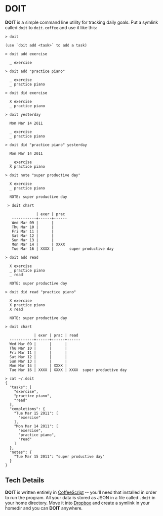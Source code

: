 # DOIT


**DOIT** is a simple command line utility for tracking daily goals. Put a symlink called `doit` to `doit.coffee` and use it like this:

    > doit

    (use `doit add <task>` to add a task)

    > doit add exercise

      _ exercise

    > doit add "practice piano"

      _ exercise
      _ practice piano

    > doit did exercise

      X exercise
      _ practice piano

    > doit yesterday

      Mon Mar 14 2011

      _ exercise
      _ practice piano

    > doit did "practice piano" yesterday

      Mon Mar 14 2011

      _ exercise
      X practice piano

    > doit note "super productive day"

      X exercise
      _ practice piano

      NOTE: super productive day

     > doit chart

                  | exer | prac
       -----------+------+------
       Wed Mar 09 |      |
       Thu Mar 10 |      |
       Fri Mar 11 |      |
       Sat Mar 12 |      |
       Sun Mar 13 |      |
       Mon Mar 14 |      | XXXX
       Tue Mar 16 | XXXX |       super productive day

    > doit add read

      X exercise
      _ practice piano
      _ read

      NOTE: super productive day

    > doit did read "practice piano"

      X exercise
      X practice piano
      X read

      NOTE: super productive day

    > doit chart

                 | exer | prac | read
      -----------+------+------+------
      Wed Mar 09 |      |      |
      Thu Mar 10 |      |      |
      Fri Mar 11 |      |      |
      Sat Mar 12 |      |      |
      Sun Mar 13 |      |      |
      Mon Mar 14 |      | XXXX |
      Tue Mar 16 | XXXX | XXXX | XXXX  super productive day

    > cat ~/.doit
    {
      "tasks": [
        "exercise",
        "practice piano",
        "read"
      ],
      "completions": {
        "Tue Mar 15 2011": [
          "exercise"
        ],
        "Mon Mar 14 2011": [
          "exercise",
          "practice piano",
          "read"
        ]
      },
      "notes": {
        "Tue Mar 15 2011": "super productive day"
      }
    }

## Tech Details

**DOIT** is written entirely in [CoffeeScript][cfs] -- you'll need that installed in order to run the program. All your data is stored as JSON in a file called `.doit` in your home directory. Move it into [Dropbox][drb] and create a symlink in your homedir and you can **DOIT** anywhere.

  [cfs]: http://jashkenas.github.com/coffee-script
  [drb]: http://www.dropbox.com
